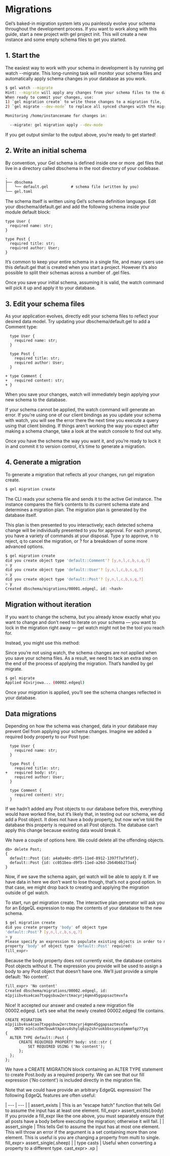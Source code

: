 # Migrations

Gel’s baked-in migration system lets you painlessly evolve your schema throughout the development process. If you want to work along with this guide, start a new project with gel project init. This will create a new instance and some empty schema files to get you started.

## 1. Start the 

The easiest way to work with your schema in development is by running gel watch --migrate. This long-running task will monitor your schema files and automatically apply schema changes in your database as you work.

```bash
$ gel watch --migrate
Hint: --migrate will apply any changes from your schema files to the database.
When ready to commit your changes, use:
1) `gel migration create` to write those changes to a migration file,
2) `gel migrate --dev-mode` to replace all synced changes with the migration.

Monitoring /home/instancename for changes in:

  --migrate: gel migration apply --dev-mode
```

If you get output similar to the output above, you’re ready to get started!

## 2. Write an initial schema

By convention, your Gel schema is defined inside one or more .gel files that live in a directory called dbschema in the root directory of your codebase.

```default
.
├── dbschema
│   └── default.gel          # schema file (written by you)
└── gel.toml
```

The schema itself is written using Gel’s schema definition language. Edit your dbschema/default.gel and add the following schema inside your module default block:

```sdl
type User {
  required name: str;
}

type Post {
  required title: str;
  required author: User;
}
```

It’s common to keep your entire schema in a single file, and many users use this default.gel that is created when you start a project. However it’s also possible to split their schemas across a number of .gel files.

Once you save your initial schema, assuming it is valid, the watch command will pick it up and apply it to your database.

## 3. Edit your schema files

As your application evolves, directly edit your schema files to reflect your desired data model. Try updating your dbschema/default.gel to add a Comment type:

```sdl-diff
  type User {
    required name: str;
  }

  type Post {
    required title: str;
    required author: User;
  }

+ type Comment {
+   required content: str;
+ }
```

When you save your changes, watch will immediately begin applying your new schema to the database.

If your schema cannot be applied, the watch command will generate an error. If you’re using one of our client bindings as you update your schema with watch, you will see the error there the next time you execute a query using that client binding. If things aren’t working the way you expect after making a schema change, take a look at the watch console to find out why.

Once you have the schema the way you want it, and you’re ready to lock it in and commit it to version control, it’s time to generate a migration.

## 4. Generate a migration

To generate a migration that reflects all your changes, run gel migration create.

```bash
$ gel migration create
```

The CLI reads your schema file and sends it to the active Gel instance. The instance compares the file’s contents to its current schema state and determines a migration plan.  The migration plan is generated by the database itself.

This plan is then presented to you interactively; each detected schema change will be individually presented to you for approval. For each prompt, you have a variety of commands at your disposal. Type y to approve, n to reject, q to cancel the migration, or ? for a breakdown of some more advanced options.

```bash
$ gel migration create
did you create object type 'default::Comment'? [y,n,l,c,b,s,q,?]
> y
did you create object type 'default::User'? [y,n,l,c,b,s,q,?]
> y
did you create object type 'default::Post'? [y,n,l,c,b,s,q,?]
> y
Created dbschema/migrations/00001.edgeql, id: <hash>
```

## Migration without iteration

If you want to change the schema, but you already know exactly what you want to change and don’t need to iterate on your schema — you want to lock in the migration right away — gel watch might not be the tool you reach for.

Instead, you might use this method:

Since you’re not using watch, the schema changes are not applied when you save your schema files. As a result, we need to tack an extra step on the end of the process of applying the migration. That’s handled by gel migrate.

```bash
$ gel migrate
Applied m1virjowa... (00002.edgeql)
```

Once your migration is applied, you’ll see the schema changes reflected in your database.

## Data migrations

Depending on how the schema was changed, data in your database may prevent Gel from applying your schema changes. Imagine we added a required body property to our Post type:

```sdl-diff
  type User {
    required name: str;
  }

  type Post {
    required title: str;
+   required body: str;
    required author: User;
  }

  type Comment {
    required content: str;
  }
```

If we hadn’t added any Post objects to our database before this, everything would have worked fine, but it’s likely that, in testing out our schema, we did add a Post object. It does not have a body property, but now we’ve told the database this property is required on all Post objects. The database can’t apply this change because existing data would break it.

We have a couple of options here. We could delete all the offending objects.

```edgeql-repl
db> delete Post;
{
  default::Post {id: a4a0a40c-d9f5-11ed-8912-1397f7af9fdf},
  default::Post {id: cc051bea-d9f5-11ed-a26d-2b64b6b273a4}
}
```

Now, if we save the schema again, gel watch will be able to apply it. If we have data in here we don’t want to lose though, that’s not a good option. In that case, we might drop back to creating and applying the migration outside of gel watch.

To start, run gel migration create. The interactive plan generator will ask you for an EdgeQL expression to map the contents of your database to the new schema.

```bash
$ gel migration create
did you create property 'body' of object type
'default::Post'? [y,n,l,c,b,s,q,?]
> y
Please specify an expression to populate existing objects in order to make
property 'body' of object type 'default::Post' required:
fill_expr>
```

Because the body property does not currently exist, the database contains Post objects without it. The expression you provide will be used to assign a body to any Post object that doesn’t have one. We’ll just provide a simple default: 'No content'.

```default
fill_expr> 'No content'
Created dbschema/migrations/00002.edgeql, id:
m1pjiibv4sa4cao7txpgsbuw2erctmacyrj4qmn45ggapsaztmvxfa
```

Nice! It accepted our answer and created a new migration file 00002.edgeql. Let’s see what the newly created 00002.edgeql file contains.

```edgeql
CREATE MIGRATION m1pjiibv4sa4cao7txpgsbuw2erctmacyrj4qmn45ggapsaztmvxfa
    ONTO m1nlvzbm7buwktkp4vu4shylq6zp2shruokbbssyeidqmmmfqz77yq
{
  ALTER TYPE default::Post {
      CREATE REQUIRED PROPERTY body: std::str {
          SET REQUIRED USING ('No content');
      };
  };
};
```

We have a CREATE MIGRATION block containing an ALTER TYPE statement to create Post.body as a required property. We can see that our fill expression ('No content') is included directly in the migration file.

Note that we could have provide an arbitrary EdgeQL expression! The following EdgeQL features are often useful:

| --- | --- |
| assert_exists | This is an “escape hatch” function that tells Gel to assume the input has at least one element.                                 fill_expr> assert_exists(.body)                                 If you provide a fill_expr like the one above, you must separately ensure that all posts have a body before executing the migration; otherwise it will fail. |
| assert_single | This tells Gel to assume the input has at most one element. This will throw an error if the argument is a set containing more than one element. This is useful is you are changing a property from multi to single.                                 fill_expr> assert_single(.sheep) |
| type casts | Useful when converting a property to a different type.                                 cast_expr> <bigint>.xp |

